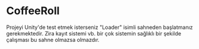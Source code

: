 # CoffeeRoll
Projeyi Unity'de test etmek isterseniz "Loader" isimli sahneden başlatmanız gerekmektedir. Zira kayıt sistemi vb. bir çok sistemin sağlıklı bir şekilde çalışması bu sahne olmazsa olmazdır.